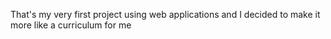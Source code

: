 That's my very first project using web applications and I decided to make it more like a curriculum for me
